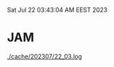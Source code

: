 Sat Jul 22 03:43:04 AM EEST 2023
# JAM
<a href='./cache/202307/22_03.log'>./cache/202307/22_03.log</a>
